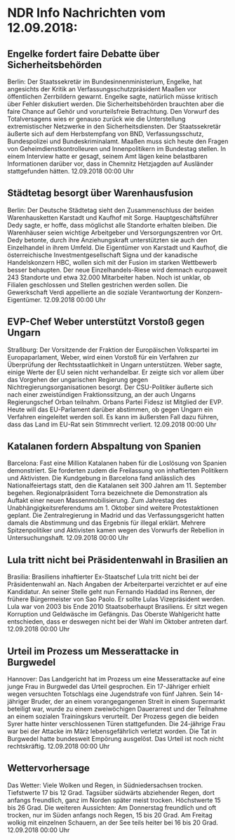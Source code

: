 # NDR Info Nachrichten vom 12.09.2018:


## Engelke fordert faire Debatte über Sicherheitsbehörden
Berlin: Der Staatssekretär im Bundesinnenministerium, Engelke, hat angesichts der Kritik an Verfassungsschutzpräsident Maaßen vor öffentlichen Zerrbildern gewarnt. Engelke sagte, natürlich müsse kritisch über Fehler diskutiert werden. Die Sicherheitsbehörden brauchten aber die faire Chance auf Gehör und vorurteilsfreie Betrachtung. Den Vorwurf des Totalversagens wies er genauso zurück wie die Unterstellung extremistischer Netzwerke in den Sicherheitsdiensten. Der Staatssekretär äußerte sich auf dem Herbstempfang von BND, Verfassungsschutz, Bundespolizei und Bundeskriminalamt. Maaßen muss sich heute den Fragen von Geheimdienstkontrolleuren und Innenpolitikern im Bundestag stellen. In einem Interview hatte er gesagt, seinem Amt lägen keine belastbaren Informationen darüber vor, dass in Chemnitz Hetzjagden auf Ausländer stattgefunden hätten. 12.09.2018 00:00 Uhr 

## Städtetag besorgt über Warenhausfusion
Berlin: Der Deutsche Städtetag sieht den Zusammenschluss der beiden Warenhausketten Karstadt und Kaufhof mit Sorge. Hauptgeschäftsführer Dedy sagte, er hoffe, dass möglichst alle Standorte erhalten bleiben. Die Warenhäuser seien wichtige Arbeitgeber und Versorgungszentren vor Ort. Dedy betonte, durch ihre Anziehungskraft unterstützten sie auch den Einzelhandel in ihrem Umfeld. Die Eigentümer von Karstadt und Kaufhof, die österreichische Investmentgesellschaft Signa und der kanadische Handelskonzern HBC, wollen sich mit der Fusion im starken Wettbewerb besser behaupten. Der neue Einzelhandels-Riese wird demnach europaweit 243 Standorte und etwa 32.000 Mitarbeiter haben. Noch ist unklar, ob Filialen geschlossen und Stellen gestrichen werden sollen. Die Gewerkschaft Verdi appellierte an die soziale Verantwortung der Konzern-Eigentümer. 12.09.2018 00:00 Uhr 

## EVP-Chef Weber unterstützt Vorstoß gegen Ungarn
Straßburg: Der Vorsitzende der Fraktion der Europäischen Volkspartei im Europaparlament, Weber, wird einen Vorstoß für ein Verfahren zur Überprüfung der Rechtsstaatlichkeit in Ungarn unterstützen. Weber sagte, einige Werte der EU seien nicht verhandelbar. Er zeigte sich vor allem über das Vorgehen der ungarischen Regierung gegen Nichtregierungsorganisationen besorgt. Der CSU-Politiker äußerte sich nach einer zweistündigen Fraktionssitzung, an der auch Ungarns Regierungschef Orban teilnahm. Orbans Partei Fidesz ist Mitglied der EVP. Heute will das EU-Parlament darüber abstimmen, ob gegen Ungarn ein Verfahren eingeleitet werden soll. Es kann im äußersten Fall dazu führen, dass das Land im EU-Rat sein Stimmrecht verliert. 12.09.2018 00:00 Uhr 

## Katalanen fordern Abspaltung von Spanien
Barcelona:	Fast eine Million Katalanen haben für die Loslösung von Spanien demonstriert. Sie forderten zudem die Freilassung von inhaftierten Politikern und Aktivisten. Die Kundgebung in Barcelona fand anlässlich des Nationalfeiertags statt, den die Katalanen seit 300 Jahren am 11. September begehen. Regionalpräsident Torra bezeichnete die Demonstration als Auftakt einer neuen Massenmobilisierung. Zum Jahrestag des Unabhängigkeitsreferendums am 1. Oktober sind weitere Protestaktionen geplant. Die Zentralregierung in Madrid und das Verfassungsgericht hatten damals die Abstimmung und das Ergebnis für illegal erklärt. Mehrere Spitzenpolitiker und Aktivisten kamen wegen des Vorwurfs der Rebellion in Untersuchungshaft. 12.09.2018 00:00 Uhr 

## Lula tritt nicht bei Präsidentenwahl in Brasilien an
Brasilia:		Brasiliens inhaftierter Ex-Staatschef Lula tritt nicht bei der Präsidentenwahl an. Nach Angaben der Arbeiterpartei verzichtet er auf eine Kandidatur. An seiner Stelle geht nun Fernando Haddad ins Rennen, der frühere Bürgermeister von Sao Paolo. Er sollte Lulas Vizepräsident werden. Lula war von 2003 bis Ende 2010 Staatsoberhaupt Brasiliens. Er sitzt wegen Korruption und Geldwäsche im Gefängnis. Das Oberste Wahlgericht hatte entschieden, dass er deswegen nicht bei der Wahl im Oktober antreten darf. 12.09.2018 00:00 Uhr 

## Urteil im Prozess um Messerattacke in Burgwedel
Hannover: Das Landgericht hat im Prozess um eine Messerattacke auf eine junge Frau in Burgwedel das Urteil gesprochen. Ein 17-Jähriger erhielt wegen versuchten Totschlags eine Jugendstrafe von fünf Jahren. Sein 14-jähriger Bruder, der an einem vorangegangenen Streit in einem Supermarkt beteiligt war, wurde zu einem zweiwöchigen Dauerarrest und der Teilnahme an einem sozialen Trainingskurs verurteilt. Der Prozess gegen die beiden Syrer hatte hinter verschlossenen Türen stattgefunden. Die 24-jährige Frau war bei der Attacke im März lebensgefährlich verletzt worden. Die Tat in Burgwedel hatte bundesweit Empörung ausgelöst. Das Urteil ist noch nicht rechtskräftig. 12.09.2018 00:00 Uhr 

## Wettervorhersage
Das Wetter: Viele Wolken und Regen, in Südniedersachsen trocken. Tiefstwerte 17 bis 12 Grad. Tagsüber südwärts abziehender Regen, dort anfangs freundlich, ganz im Norden später meist trocken. Höchstwerte 15 bis 26 Grad. Die weiteren Aussichten: Am Donnerstag freundlich und oft trocken, nur im Süden anfangs noch Regen, 15 bis 20 Grad. Am Freitag wolkig mit einzelnen Schauern, an der See teils heiter bei 16 bis 20 Grad. 12.09.2018 00:00 Uhr 
